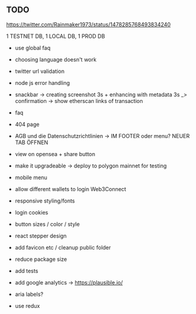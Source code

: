 ## TODO

https://twitter.com/Rainmaker1973/status/1478285768493834240

1 TESTNET DB, 1 LOCAL DB, 1 PROD DB

- use global faq
- choosing language doesn't work
- twitter url validation
- node js error handling
- snackbar -> creating screenshot 3s + enhancing with metadata 3s \_> confirmation -> show etherscan links of transaction
- faq
- 404 page
- AGB und die Datenschutzrichtlinien -> IM FOOTER oder menu? NEUER TAB ÖFFNEN
- view on opensea + share button
- make it upgradeable -> deploy to polygon mainnet for testing

- mobile menu
- allow different wallets to login Web3Connect
- responsive styling/fonts
- login cookies
- button sizes / color / style
- react stepper design
- add favicon etc / cleanup public folder
- reduce package size
- add tests
- add google analytics -> https://plausible.io/
- aria labels?
- use redux
